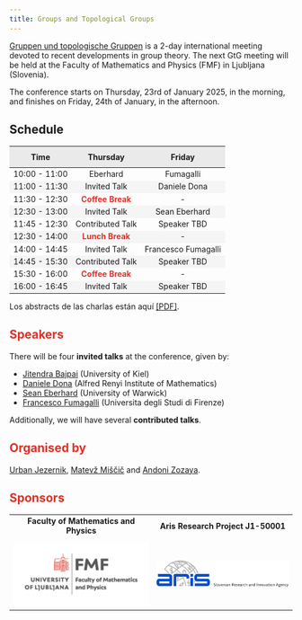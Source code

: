 ```yaml
---
title: Groups and Topological Groups
---
```


<!-- Intro box -->
<div>
  <p><a href="https://www.gtgconference.eu/index.php" target="_blank">Gruppen und topologische Gruppen</a> is a 2-day international meeting devoted to recent developments in group theory. The next GtG meeting will be held at the Faculty of Mathematics and Physics (FMF) in Ljubljana (Slovenia).</p>
  <p>The conference starts on Thursday, 23rd of January 2025, in the morning, and finishes on Friday, 24th of January, in the afternoon.</p>
</div>

<!-- Schedule box -->
<div class="intro-box pale">
  <h2>Schedule</h2>
  <table style="width: 100%; border-collapse: collapse; text-align: center;">
    <thead>
      <tr style="background-color: #EAEAEA;">
        <th style="padding: 10px;">Time</th>
        <th style="padding: 10px;">Thursday </th>
        <th style="padding: 10px;">Friday </th>
      </tr>
    </thead>
    <tbody>
      <tr>
        <td>10:00 - 11:00</td>
        <td> Eberhard </td>
        <td> Fumagalli </td>
      </tr>
      <tr style="background-color: #F5F5F5;">
        <td>11:00 - 11:30</td>
        <td>Invited Talk</td>
        <td>Daniele Dona</td>
      </tr>
      <tr>
        <td>11:30 - 12:30</td>
        <td style="color: #E03127; font-weight: bold;">Coffee Break</td>
        <td>-</td>
      </tr>
      <tr style="background-color: #F5F5F5;">
        <td>12:30 - 13:00</td>
        <td>Invited Talk</td>
        <td>Sean Eberhard</td>
      </tr>
      <tr>
        <td>11:45 - 12:30</td>
        <td>Contributed Talk</td>
        <td>Speaker TBD</td>
      </tr>
      <tr style="background-color: #F5F5F5;">
        <td>12:30 - 14:00</td>
        <td style="color: #E03127; font-weight: bold;">Lunch Break</td>
        <td>-</td>
      </tr>
      <tr>
        <td>14:00 - 14:45</td>
        <td>Invited Talk</td>
        <td>Francesco Fumagalli</td>
      </tr>
      <tr style="background-color: #F5F5F5;">
        <td>14:45 - 15:30</td>
        <td>Contributed Talk</td>
        <td>Speaker TBD</td>
      </tr>
      <tr>
        <td>15:30 - 16:00</td>
        <td style="color: #E03127; font-weight: bold;">Coffee Break</td>
        <td>-</td>
      </tr>
      <tr style="background-color: #F5F5F5;">
        <td>16:00 - 16:45</td>
        <td>Invited Talk</td>
        <td>Speaker TBD</td>
      </tr>
    </tbody>
  </table>
</div>

<!-- Abstracts link -->
<p>Los abstracts de las charlas están aquí <a href="link-al-pdf-con-los-abstracts.pdf" target="_blank">[PDF]</a>.</p>

## <span style="color: #E03127;">Speakers</span>

There will be four **invited talks** at the conference, given by:
- [Jitendra Bajpai](https://user.math.uni-kiel.de/%7Ejitendra/) (University of Kiel)
- [Daniele Dona](https://sites.google.com/view/danieledona/) (Alfred Renyi Institute of Mathematics)
- [Sean Eberhard](https://warwick.ac.uk/fac/sci/maths/people/staff/Eberhard) (University of Warwick)
- [Francesco Fumagalli](https://sites.google.com/unifi.it/fumagalli/) (Universita degli Studi di Firenze)

Additionally, we will have several **contributed talks**.

## <span style="color: #E03127;">Organised by</span>

[Urban Jezernik](https://sites.google.com/site/urbanjezernik/), [Matevž Miščič](https://sites.google.com/view/matevzmiscic) and [Andoni Zozaya](https://sites.google.com/view/andonizozaya/orrialdea).

## <span style="color: #E03127;">Sponsors</span>

<div class="scrollwrapper">
<table style="width: 100%; text-align: center; margin: 0 auto;">
  <tr>
    <td style="padding-bottom: 10px;"><strong>Faculty of Mathematics and Physics</strong></td>
    <td style="padding-bottom: 10px;"><strong>Aris Research Project J1-50001</strong></td>
  </tr>
  <tr>
    <td><img src="fmf.jpg" alt="FMF Logo" style="width: 300px; height: auto;"></td>
    <td><img src="aris.jpg" alt="Aris Logo" style="width: 300px; height: auto;"></td>
  </tr>
</table>
</div>
